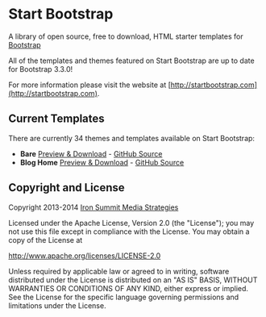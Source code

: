 # Start Bootstrap

A library of open source, free to download, HTML starter templates for [Bootstrap](http://getbootstrap.com/)

All of the templates and themes featured on Start Bootstrap are up to date for Bootstrap 3.3.0!

For more information please visit the website at [http://startbootstrap.com](http://startbootstrap.com).

## Current Templates

There are currently 34 themes and templates available on Start Bootstrap:

- **Bare**
  [Preview &amp; Download](http://startbootstrap.com/template-overviews/bare/) - [GitHub Source](https://github.com/IronSummitMedia/startbootstrap-bare)
- **Blog Home**
  [Preview &amp; Download](http://startbootstrap.com/template-overviews/blog-home/) - [GitHub Source](https://github.com/IronSummitMedia/startbootstrap-blog-home)

## Copyright and License
Copyright 2013-2014 [Iron Summit Media Strategies](http://www.ironsummitmedia.com/)

Licensed under the Apache License, Version 2.0 (the "License"); you may not use this file except in compliance with the License. You may obtain a copy of the License at

http://www.apache.org/licenses/LICENSE-2.0

Unless required by applicable law or agreed to in writing, software distributed under the License is distributed on an "AS IS" BASIS, WITHOUT WARRANTIES OR CONDITIONS OF ANY KIND, either express or implied. See the License for the specific language governing permissions and limitations under the License.
